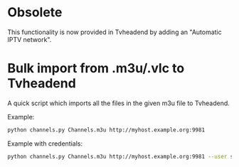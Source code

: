 # Obsolete
This functionality is now provided in Tvheadend by adding an "Automatic IPTV network".

# Bulk import from .m3u/.vlc to Tvheadend
A quick script which imports all the files in the given
m3u file to Tvheadend.

Example:
```bash
python channels.py Channels.m3u http://myhost.example.org:9981
```
Example with credentials:
```bash
python channels.py Channels.m3u http://myhost.example.org:9981 --user some_user --password some_password
```